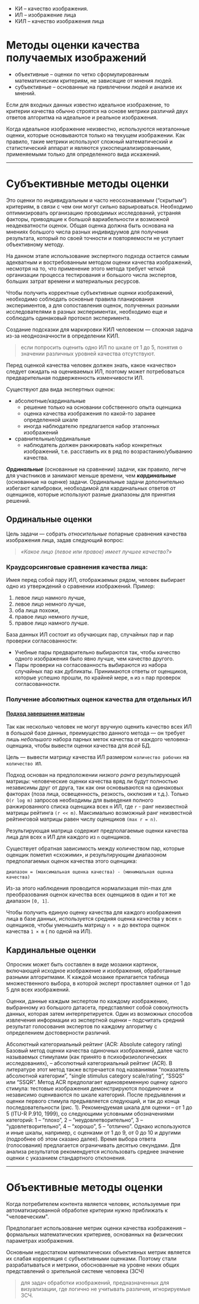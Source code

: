 * КИ – качество изображения.
* ИЛ – изображение лица
* КИЛ – качество изображения лица

# Mетоды оценки качества получаемых изображений
* объективные –  оценки по четко сформулированным математическим критериям, не зависящие от мнения людей.
* субъективные – основанные на привлечении людей и анализе их мнений.

Если для входных данных известно идеальное изображение, то критерии качества обычно строятся на основе метрики различий двух ответов алгоритма на идеальное и реальное изображения.

Когда идеальное изображение неизвестно, используются неэталонные оценки, которые основываются только на текущем изображении. Как правило, такие метрики используют сложный математический и статистический аппарат и являются узкоспециализированными, применяемыми только для определенного вида искажений.
***

# Субъективные методы оценки
Это оценки по индивидуальным и часто неосознаваемым (“скрытым”) критериям, в связи с чем они могут сильно варьироваться. Необходимо оптимизировать организацию проводимых исследований, устраняя факторы, приводящие к большой вариабельности и возможной неадекватности оценок. Общая оценка должна быть основана на мнениях большого числа разных индивидуумов для получения результата, который по своей точности и повторяемости не уступает объективному методу.

На данном этапе использование экспертного подхода остается самым адекватным и востребованным методом оценки качества изображений, несмотря на то, что применение этого метода требует четкой организации процесса тестирования и большого числа экспертов, больших затрат времени и материальных ресурсов.

Чтобы получить корректные субъективные оценки изображений, необходимо соблюдать основные правила планирования экспериментов, а для сопоставления оценок, полученных разными исследователями в разных экспериментах, необходимо еще и соблюдать одинаковый протокол эксперимента.

Создание подсказки для маркировки КИЛ человеком — сложная задача из-за неоднозначности в определении КИЛ. 
> если попросить оценить одно ИЛ по шкале от 1 до 5, понятия о значении различных уровней качества отсутствуют.

Перед оценкой качества человек должен знать, какое «качество» следует ожидать на оцениваемых ИЛ, поэтому может потребоваться предварительная подверженность изменчивости ИЛ.

Существуют два вида экспертных оценок:
* абсолютные/кардинальные
    * решение только на основании собственного опыта оценщика
    * оценка качества изображения по какой-то заранее определенной шкале
    * иногда наблюдателю предлагается набор эталонных изображений
* сравнительные/ординальные
    * наблюдатель должен ранжировать набор конкретных изображений, т.е. расставить их в ряд по возрастанию/убыванию качества.

***Ординальные*** (основанные на сравнении) задачи, как правило, легче для участников и занимают меньше времени, чем ***кардинальные*** (основанные на оценке) задачи.
Ординальные задачи дополнительно избегают калибровки, необходимой для кардинальных ответов от оценщиков, которые используют разные диапазоны для принятия решений. 


## Ординальные оценки
Цель задачи — собрать *относительные* попарные сравнения качества изображения лица, задав следующий вопрос:
> *«Какое лицо (левое или правое) имеет лучшее качество?»*

### Краудсорсинговые сравнения качества лица:
Имея перед собой пару ИЛ, отображаемых рядом, человек выбирает одно из утверждений о сравнении изображений. Пример:
1. левое лицо намного лучше,
2. левое лицо немного лучше,
3. оба лица похожи, 
4. правое лицо немного лучше, 
5. правое лицо намного лучше.

База данных ИЛ состоит из обучающих пар, случайных пар и пар проверки согласованности:
* Учебные пары предварительно выбираются так, чтобы качество одного изображения было явно лучше, чем качество другого.
* Пары проверки на согласованность выбираются из набора случайных пар как дубликаты.
    Принимаются ответы от оценщиков, которые успешно прошли, по крайней мере, `m` из `n` пар проверок согласованности. 

### Получение абсолютных оценок качества для отдельных ИЛ
#### [Подход завершения матрицы](http://citeseerx.ist.psu.edu/viewdoc/download?doi=10.1.1.651.1226&rep=rep1&type=pdf)
Так как несколько человек не могут вручную оценить качество всех ИЛ в *большой* базе данных, преимущество данного метода — он требует лишь *небольшого* набора парных меток качества от каждого человека-оценщика, чтобы вывести оценки качества для *всей* БД.

Цель — вывести матрицу качества ИЛ размером `количество рабочих` на `количество ИЛ`.

Подход основан на предположении *низкого ранга* результирующей матрицы: человеческие оценки качества вряд ли будут полностью независимы друг от друга, так как они основываются на одинаковых факторах (поза лица, освещенность, резкость, окклюзия и т.д.).
Только `O(r log m)` запросов необходимы для выведения полного ранжированного списка оценщика всех `m` ИЛ, где `r` - ранг неизвестной матрицы рейтинга `(r << m)`.
Максимально возможный ранг неизвестной рейтинговой матрицы равен числу оценщиков `(max r = n)`.

Результирующая матрица содержит предполагаемые оценки качества лица для всех `m` ИЛ для каждого из `n` оценщиков.

Существует обратная зависимость между количеством пар, которые оценщик пометил «схожими», и результирующим диапазоном предполагаемых оценок качества этого оценщика:

```диапазон = (максимальная оценка качества) - (минимальная оценка качества)```

Из-за этого наблюдения проводится нормализация min-max для преобразования оценок качества всех оценщиков в один и тот же диапазон `[0, 1]`.

Чтобы получить единую оценку качества для каждого изображения лица в базе данных, используется средняя оценка качества у всех `n` оценщиков, чтобы уменьшить матрицу `n × m` до вектора оценок качества `1 × m` ( по одной на ИЛ).

## Кардинальные оценки
Опросник может быть составлен в виде мозаики картинок, включающей исходное изображение и изображения, обработанные разными алгоритмами. К каждой мозаике прилагается таблица множественного выбора, в которой эксперт проставляет оценки от 1 до 5 для всех изображений.

Оценки, данные каждым экспертом по каждому изображению, выбранному из большого датасета, представляют собой совокупность данных, которая затем интерпретируется.
Один из возможных способов извлечения информации из экспертной оценки – подсчитать средний результат голосования экспертов по каждому алгоритму с определением достоверности различий.

Абсолютный категориальный рейтинг (ACR: Absolute category rating) Базовый метод оценки качества одиночных изображений, далее часто называемых стимулами (как принято в психофизиологических исследованиях), – абсолютный категориальный рейтинг (ACR). В литературе этот метод также встречается под названиями “показатель абсолютной категории”, “single stimulus category scale/rating”, “SSQS” или “SSQR”. Метод ACR предполагает единовременную оценку одного стимула: тестовые изображения демонстрируются поодиночке и независимо оцениваются по шкале категорий. После предъявления и оценки первого стимула предъявляется следующий, и так до конца последовательности (рис. 1). Рекомендуемая шкала для оценки – от 1 до 5 (ITU-R P.910, 1999), со следующими условными обозначениями категорий: 1 – “плохо”, 2 – “неудовлетворительно”, 3 – “удовлетворительно”, 4 – “хорошо”, 5 – “отлично”. Однако используются и иные шкалы, например, с оценками от 1 до 9, от 0 до 10 и другими (подробнее об этом сказано далее). Время выбора ответа (голосования) предлагается ограничивать десятью секундами. Для анализа результатов рекомендуется использовать среднее значение оценки с указанием стандартного отклонения.

***

# Объективные методы оценки

Когда потребителем контента является человек, используемые при автоматизированной обработке критерии нужно приближать к "человеческим".

Предполагает использование метрик оценки качества изображения – формальных математических критериев, основанных на физических параметрах изображения.

Основным недостатком математических объективных метрик является их слабая корреляция с субъективными оценками. Поэтому стали разрабатываться и метрики, обоснованные на уровне неких общих представлений о зрительной системе человека (ЗСЧ)
> для задач обработки изображений, предназначенных для визуализации, где логично не учитывать различия, игнорируемые ЗСЧ.
